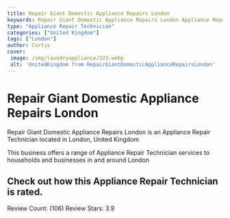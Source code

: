 ```yaml
---
title: Repair Giant Domestic Appliance Repairs London
keywords: Repair Giant Domestic Appliance Repairs London Appliance Repair Technician London United Kingdom 
type: "Appliance Repair Technician"
categories: ["United Kingdom"]
tags: ["London"]
author: Curtis
cover:
 image: /img/laundryappliance/323.webp
 alt: 'UnitedKingdom from RepairGiantDomesticApplianceRepairsLondon'
---
```


# Repair Giant Domestic Appliance Repairs London
Repair Giant Domestic Appliance Repairs London is an Appliance Repair Technician located in London, United Kingdom

This business offers a range of Appliance Repair Technician services to households and businesses in and around London

## Check out how this Appliance Repair Technician is rated.
Review Count: (106)
Review Stars: 3.9
